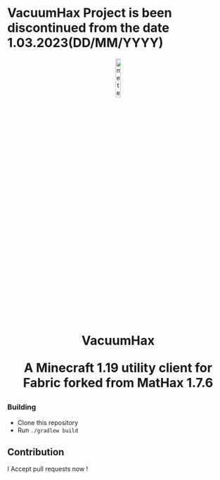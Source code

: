 # VacuumHax Project is been discontinued from the date 1.03.2023(DD/MM/YYYY)

<p align="center">
<img src="https://i.hizliresim.com/mht4mlq.jpeg" alt="meteor-client-logo" width="15%"/>
</p>

<h1 align="center">VacuumHax

<p align="center">
    A Minecraft 1.19 utility client for Fabric forked from MatHax 1.7.6
</p>


### Building
- Clone this repository
- Run `./gradlew build`


## Contribution

I Accept pull requests now !
